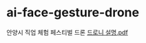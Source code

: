 # ai-face-gesture-drone
안양시 직업 체험 페스티벌 드론
[드로니 설명.pdf](https://github.com/user-attachments/files/20540001/default.pdf)

